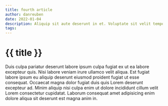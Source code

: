 ```yaml
---
title: fourth article
author: danreuben
date: 2022-01-04
description: Aliquip sit aute deserunt in et. Voluptate sit velit tempor nostrud adipisicing eu. Enim laboris labore pariatur sunt elit ut elit. Occaecat tempor esse non commodo aute eiusmod labore non. Deserunt ex excepteur ex cillum ipsum exercitation nostrud nostrud do cupidatat.
tags: 
---
```


# {{ title }}

Duis culpa pariatur deserunt labore ipsum culpa fugiat ex ut ea labore excepteur quis. Nisi labore veniam irure ullamco velit aliqua. Est fugiat labore ipsum eu aliquip deserunt eiusmod proident fugiat ut esse consequat. Occaecat magna dolor fugiat duis quis Lorem deserunt excepteur ad. Minim aliquip nisi culpa enim ut dolore incididunt cillum velit Lorem consectetur cupidatat. Laborum consequat amet adipisicing enim dolore aliqua sit deserunt est magna anim in.